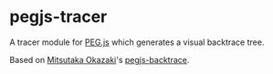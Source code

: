 # pegjs-tracer

A tracer module for [PEG.js](http://pegjs.org/) which generates a visual backtrace tree.

Based on [Mitsutaka Okazaki](https://github.com/okaxaki)'s [pegjs-backtrace](https://github.com/okaxaki/pegjs-backtrace).
